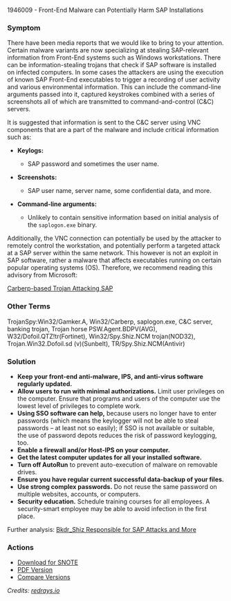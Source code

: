 1946009 - Front-End Malware can Potentially Harm SAP Installations

### Symptom

There have been media reports that we would like to bring to your attention. Certain malware variants are now specializing at stealing SAP-relevant information from Front-End systems such as Windows workstations. There can be information-stealing trojans that check if SAP software is installed on infected computers. In some cases the attackers are using the execution of known SAP Front-End executables to trigger a recording of user activity and various environmental information. This can include the command-line arguments passed into it, captured keystrokes combined with a series of screenshots all of which are transmitted to command-and-control (C&C) servers.

It is suggested that information is sent to the C&C server using VNC components that are a part of the malware and include critical information such as:

- **Keylogs:**
  - SAP password and sometimes the user name.

- **Screenshots:**
  - SAP user name, server name, some confidential data, and more.

- **Command-line arguments:**
  - Unlikely to contain sensitive information based on initial analysis of the `saplogon.exe` binary.

Additionally, the VNC connection can potentially be used by the attacker to remotely control the workstation, and potentially perform a targeted attack at a SAP server within the same network. This however is not an exploit in SAP software, rather a malware that affects executables running on certain popular operating systems (OS). Therefore, we recommend reading this advisory from Microsoft:

[Carberp-based Trojan Attacking SAP](http://blogs.technet.com/b/mmpc/archive/2013/11/20/carberp-based-trojan-attacking-sap.aspx)

### Other Terms

TrojanSpy:Win32/Gamker.A, Win32/Carberp, saplogon.exe, C&C server, banking trojan, Trojan horse PSW.Agent.BDPV(AVG), W32/Dofoil.QTZ!tr(Fortinet), Win32/Spy.Shiz.NCM trojan(NOD32), Trojan.Win32.Dofoil.sd (v)(Sunbelt), TR/Spy.Shiz.NCM(Antivir)

### Solution

- **Keep your front-end anti-malware, IPS, and anti-virus software regularly updated.**
- **Allow users to run with minimal authorizations.** Limit user privileges on the computer. Ensure that programs and users of the computer use the lowest level of privileges to complete work.
- **Using SSO software can help,** because users no longer have to enter passwords (which means the keylogger will not be able to steal passwords – at least not so easily); if SSO is not available or suitable, the use of password depots reduces the risk of password keylogging, too.
- **Enable a firewall and/or Host-IPS on your computer.**
- **Get the latest computer updates for all your installed software.**
- **Turn off AutoRun** to prevent auto-execution of malware on removable drives.
- **Ensure you have regular current successful data-backup of your files.**
- **Use strong complex passwords.** Do not reuse the same password on multiple websites, accounts, or computers.
- **Security education.** Schedule training courses for all employees. A security-smart employee may be able to avoid infection in the first place.

Further analysis: [Bkdr_Shiz Responsible for SAP Attacks and More](http://blog.trendmicro.com/trendlabs-security-intelligence/bkdr_shiz-responsible-for-sap-attacks-and-more/)

### Actions

- [Download for SNOTE](https://notesdownloads.sap.com/note/0040000017766932017)
- [PDF Version](https://userapps.support.sap.com/sap/support/sfm/notes/print/0001946009?language=en-US&token=C37C63C35ED043ABB2A1CB7E7EE06432)
- [Compare Versions](https://me.sap.com/notesLatestChanges/0001946009/E/diff)

*Credits: [redrays.io](https://redrays.io)*
